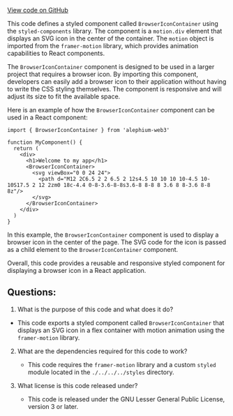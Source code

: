 [View code on GitHub](https://github.com/alephium/alephium-web3/packages/web3-react/src/components/Common/BrowserIcon/styles.ts)

This code defines a styled component called `BrowserIconContainer` using the `styled-components` library. The component is a `motion.div` element that displays an SVG icon in the center of the container. The `motion` object is imported from the `framer-motion` library, which provides animation capabilities to React components. 

The `BrowserIconContainer` component is designed to be used in a larger project that requires a browser icon. By importing this component, developers can easily add a browser icon to their application without having to write the CSS styling themselves. The component is responsive and will adjust its size to fit the available space. 

Here is an example of how the `BrowserIconContainer` component can be used in a React component:

```
import { BrowserIconContainer } from 'alephium-web3'

function MyComponent() {
  return (
    <div>
      <h1>Welcome to my app</h1>
      <BrowserIconContainer>
        <svg viewBox="0 0 24 24">
          <path d="M12 2C6.5 2 2 6.5 2 12s4.5 10 10 10 10-4.5 10-10S17.5 2 12 2zm0 18c-4.4 0-8-3.6-8-8s3.6-8 8-8 8 3.6 8 8-3.6 8-8 8z"/>
        </svg>
      </BrowserIconContainer>
    </div>
  )
}
```

In this example, the `BrowserIconContainer` component is used to display a browser icon in the center of the page. The SVG code for the icon is passed as a child element to the `BrowserIconContainer` component. 

Overall, this code provides a reusable and responsive styled component for displaying a browser icon in a React application.
## Questions: 
 1. What is the purpose of this code and what does it do?
   - This code exports a styled component called `BrowserIconContainer` that displays an SVG icon in a flex container with motion animation using the `framer-motion` library.

2. What are the dependencies required for this code to work?
   - This code requires the `framer-motion` library and a custom `styled` module located in the `./../../../styles` directory.

3. What license is this code released under?
   - This code is released under the GNU Lesser General Public License, version 3 or later.